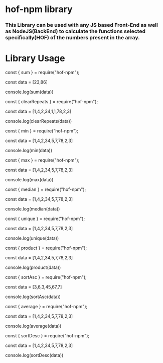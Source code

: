 # hof-npm library


### This Library can be used with any JS based Front-End as well as NodeJS(BackEnd) to calculate the functions selected specifically(HOF) of the numbers present in the array.

# Library Usage


const { sum } = require("hof-npm");

const data = [23,86]

console.log(sum(data))



const { clearRepeats } = require("hof-npm");

const data = [1,4,2,34,1,1,78,2,3]

console.log(clearRepeats(data))



const { min } = require("hof-npm");

const data = [1,4,2,34,5,7,78,2,3]

console.log(min(data))



const { max } = require("hof-npm");

const data = [1,4,2,34,5,7,78,2,3]

console.log(max(data))



const { median } = require("hof-npm");

const data = [1,4,2,34,5,7,78,2,3]

console.log(median(data))



const { unique } = require("hof-npm");

const data = [1,4,2,34,5,7,78,2,3]

console.log(unique(data))



const { product } = require("hof-npm");

const data = [1,4,2,34,5,7,78,2,3]

console.log(product(data))



const { sortAsc } = require("hof-npm");

const data = [3,6,3,45,67,7]

console.log(sortAsc(data))




const { average } = require("hof-npm");

const data = [1,4,2,34,5,7,78,2,3]

console.log(average(data))



const { sortDesc } = require("hof-npm");

const data = [1,4,2,34,5,7,78,2,3]

console.log(sortDesc(data))